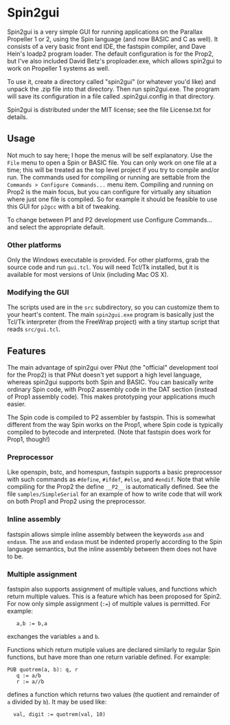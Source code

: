 Spin2gui
========

Spin2gui is a very simple GUI for running applications on the Parallax Propeller 1 or 2, using the Spin language (and now BASIC and C as well). It consists of a very basic front end IDE, the fastspin compiler, and Dave Hein's loadp2 program loader. The default configuration is for the Prop2, but I've also included David Betz's proploader.exe, which allows spin2gui to work on Propeller 1 systems as well.

To use it, create a directory called "spin2gui" (or whatever you'd like) and unpack the .zip file into that directory. Then run spin2gui.exe. The program will save its configuration in a file called .spin2gui.config in that directory.

Spin2gui is distributed under the MIT license; see the file License.txt for details.

## Usage

Not much to say here; I hope the menus will be self explanatory. Use the `File` menu to open a Spin or BASIC file. You can only work on one file at a time; this will be treated as the top level project if you try to compile and/or run. The commands used for compiling or running are settable from the `Commands > Configure Commands...` menu item. Compiling and running on Prop2 is the main focus, but you can configure for virtually any situation where just one file is compiled. So for example it should be feasible to use this GUI for `p2gcc` with a bit of tweaking.

To change between P1 and P2 development use Configure Commands... and select the appropriate default.

### Other platforms

Only the Windows executable is provided. For other platforms, grab the source code and run `gui.tcl`. You will need Tcl/Tk installed, but it is available for most versions of Unix (including Mac OS X).

### Modifying the GUI

The scripts used are in the `src` subdirectory, so you can customize them to your heart's content. The main `spin2gui.exe` program is basically just the Tcl/Tk interpreter (from the FreeWrap project) with a tiny startup script that reads `src/gui.tcl`.

## Features

The main advantage of spin2gui over PNut (the "official" development tool for the Prop2) is that PNut doesn't yet support a high level language, whereas spin2gui supports both Spin and BASIC. You can basically write ordinary Spin code, with Prop2 assembly code in the DAT section (instead of Prop1 assembly code). This makes prototyping your applications much easier.

The Spin code is compiled to P2 assembler by fastspin. This is somewhat different from the way Spin works on the Prop1, where Spin code is typically compiled to bytecode and interpreted. (Note that fastspin does work for Prop1, though!)

### Preprocessor

Like openspin, bstc, and homespun, fastspin supports a basic preprocessor with such commands as `#define`, `#ifdef`, `#else`, and `#endif`. Note that while compiling for the Prop2 the define `__P2__` is automatically defined. See the file `samples/SimpleSerial` for an example of how to write code that will work on both Prop1 and Prop2 using the preprocessor.

### Inline assembly

fastspin allows simple inline assembly between the keywords `asm` and `endasm`. The `asm` and `endasm` must be indented properly according to the Spin language semantics, but the inline assembly between them does not have to be.

### Multiple assignment

fastspin also supports assignment of multiple values, and functions which return multiple values. This is a feature which has been proposed for Spin2. For now only simple assignment (`:=`) of multiple values is permitted. For example:
```
   a,b := b,a
```
exchanges the variables `a` and `b`.

Functions which return mutiple values are declared similarly to regular Spin functions, but have more than one return variable defined. For example:
```
PUB quotrem(a, b): q, r
   q := a/b
   r := a//b
```
defines a function which returns two values (the quotient and remainder of `a` divided by `b`). It may be used like:
```
  val, digit := quotrem(val, 10)
```
